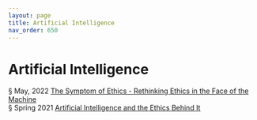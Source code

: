 ```yaml
---
layout: page
title: Artificial Intelligence 
nav_order: 650 
---
```


# Artificial Intelligence 
§ May, 2022 [The Symptom of Ethics - Rethinking Ethics in the Face of the Machine](https://archive-t.bsafes.com/docs/T/The-Symptom-of-Ethics-Rethinking-Ethics-in-the-Face-of-the-Machine/)  
§ Spring 2021 [Artificial Intelligence and the Ethics Behind It](https://archive-a.bsafes.com/docs/A/artificial-intelligence-and-the-ethics-behind-it/)
